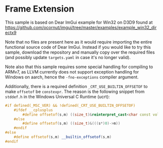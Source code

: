 # Frame Extension

This sample is based on Dear ImGui example for Win32 on D3D9 found at https://github.com/ocornut/imgui/tree/master/examples/example_win32_directx9

Note that no files are present here as it would require importing the entire functional source code of Dear ImGui.
Instead if you would like to try this sample, download the repository and manually copy over the required files (and possibly update `targets.yaml` in case it's no longer valid).

Note also that this sample requires some special handling for compiling to ARMv7, as LLVM currently does not support exception handling for Windows on aarch, hence the `-fno-exceptions` compiler argument.

Additionally, there is a required definition `_CRT_USE_BUILTIN_OFFSETOF` to make `offsetof` be `constexpr`.
The reason is the following snippet from `stddef.h` in the Windows Universal C Runtime (ucrt):
```cpp
#if defined(_MSC_VER) && !defined(_CRT_USE_BUILTIN_OFFSETOF)
    #ifdef __cplusplus
        #define offsetof(s,m) ((size_t)&reinterpret_cast<char const volatile&>((((s*)0)->m)))
    #else
        #define offsetof(s,m) ((size_t)&(((s*)0)->m))
    #endif
#else
    #define offsetof(s,m) __builtin_offsetof(s,m)
#endif
```
